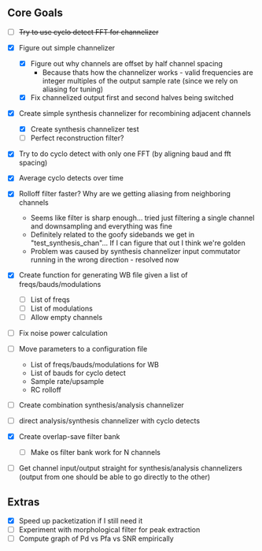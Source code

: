 Core Goals
----------
- [ ] ~~Try to use cyclo detect FFT for channelizer~~
- [X] Figure out simple channelizer
    - [X] Figure out why channels are offset by half channel spacing
        - Because thats how the channelizer works - valid frequencies are integer multiples of the output sample rate (since we rely on aliasing for tuning)
    - [X] Fix channelized output first and second halves being switched
- [X] Create simple synthesis channelizer for recombining adjacent channels
    - [X] Create synthesis channelizer test
    - [ ] Perfect reconstruction filter?
- [X] Try to do cyclo detect with only one FFT (by aligning baud and fft spacing)
- [X] Average cyclo detects over time
- [X] Rolloff filter faster? Why are we getting aliasing from neighboring channels
    - Seems like filter is sharp enough... tried just filtering a single channel and downsampling and everything was fine
    - Definitely related to the goofy sidebands we get in "test_synthesis_chan"... If I can figure that out I think we're golden
    - Problem was caused by synthesis channelizer input commutator running in the wrong direction - resolved now
- [X] Create function for generating WB file given a list of freqs/bauds/modulations
    - [ ] List of freqs
    - [ ] List of modulations
    - [ ] Allow empty channels
- [ ] Fix noise power calculation
- [ ] Move parameters to a configuration file
    - List of freqs/bauds/modulations for WB
    - List of bauds for cyclo detect
    - Sample rate/upsample
    - RC rolloff
- [ ] Create combination synthesis/analysis channelizer
- [ ] direct analysis/synthesis channelizer with cyclo detects
- [X] Create overlap-save filter bank
    - [ ] Make os filter bank work for N channels
- [ ] Get channel input/output straight for synthesis/analysis channelizers (output from one should be able to go directly to the other)


Extras
------
- [X] Speed up packetization if I still need it
- [ ] Experiment with morphological filter for peak extraction
- [ ] Compute graph of Pd vs Pfa vs SNR empirically

